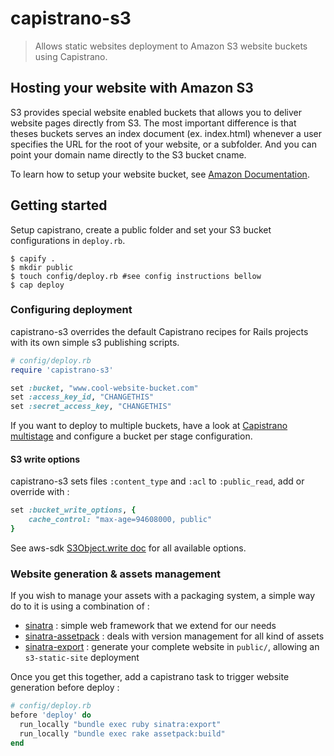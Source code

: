 # capistrano-s3

> Allows static websites deployment to Amazon S3 website buckets using Capistrano.

## Hosting your website with Amazon S3

S3 provides special website enabled buckets that allows you to deliver website pages directly from S3.
The most important difference is that theses buckets serves an index document (ex. index.html) whenever a user specifies the URL for the root of your website, or a subfolder. And you can point your domain name directly to the S3 bucket cname.

To learn how to setup your website bucket, see [Amazon Documentation](http://docs.amazonwebservices.com/AmazonS3/latest/dev/index.html?HostingWebsiteQS1.html).

## Getting started

Setup capistrano, create a public folder and set your S3 bucket configurations in `deploy.rb`.

    $ capify .
    $ mkdir public
    $ touch config/deploy.rb #see config instructions bellow
    $ cap deploy

### Configuring deployment

capistrano-s3 overrides the default Capistrano recipes for Rails projects with its own simple s3 publishing scripts.

```ruby
# config/deploy.rb
require 'capistrano-s3'

set :bucket, "www.cool-website-bucket.com"
set :access_key_id, "CHANGETHIS"
set :secret_access_key, "CHANGETHIS"
```

If you want to deploy to multiple buckets, have a look at
[Capistrano multistage](https://github.com/capistrano/capistrano/wiki/2.x-Multistage-Extension)
and  configure a bucket per stage configuration.

#### S3 write options

capistrano-s3 sets files `:content_type` and `:acl` to `:public_read`, add or override with :

```ruby
set :bucket_write_options, {
    cache_control: "max-age=94608000, public"
}
```

See aws-sdk [S3Object.write doc](http://rubydoc.info/github/amazonwebservices/aws-sdk-for-ruby/master/AWS/S3/S3Object#write-instance_method) for all available options.

### Website generation & assets management

If you wish to manage your assets with a packaging system, a simple way do to it
is using a combination of :

- [sinatra](https://github.com/sinatra/sinatra) : simple web framework that we extend for our needs
- [sinatra-assetpack](https://github.com/hooktstudios/sinatra-assetpack) : deals with version management for all kind of assets
- [sinatra-export](https://github.com/hooktstudios/sinatra-export) : generate your complete website in `public/`, allowing an `s3-static-site` deployment

Once you get this together, add a capistrano task to trigger website generation before deploy :

```ruby
# config/deploy.rb
before 'deploy' do
  run_locally "bundle exec ruby sinatra:export"
  run_locally "bundle exec rake assetpack:build"
end
```
